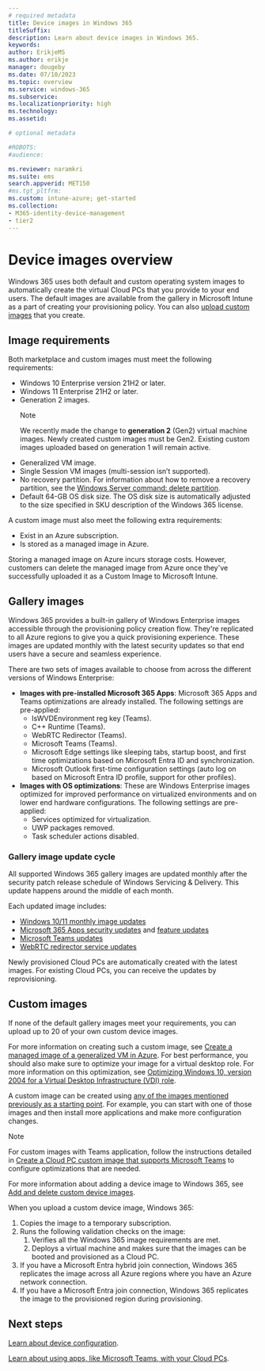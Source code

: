 ```yaml
---
# required metadata
title: Device images in Windows 365
titleSuffix:
description: Learn about device images in Windows 365.
keywords:
author: ErikjeMS 
ms.author: erikje
manager: dougeby
ms.date: 07/10/2023
ms.topic: overview
ms.service: windows-365
ms.subservice:
ms.localizationpriority: high
ms.technology:
ms.assetid: 

# optional metadata

#ROBOTS:
#audience:

ms.reviewer: naramkri
ms.suite: ems
search.appverid: MET150
#ms.tgt_pltfrm:
ms.custom: intune-azure; get-started
ms.collection:
- M365-identity-device-management
- tier2
---
```


# Device images overview

Windows 365 uses both default and custom operating system images to automatically create the virtual Cloud PCs that you provide to your end users. The default images are available from the gallery in Microsoft Intune as a part of creating your provisioning policy. You can also [upload custom images](add-device-images.md) that you create.

## Image requirements

Both marketplace and custom images must meet the following requirements:

- Windows 10 Enterprise version 21H2 or later.
- Windows 11 Enterprise 21H2 or later.
- Generation 2 images.
    > [!Note]
    > We recently made the change to **generation 2** (Gen2) virtual machine images. Newly created custom images must be Gen2. Existing custom images uploaded based on generation 1 will remain active.
- Generalized VM image.
- Single Session VM images (multi-session isn’t supported).
- No recovery partition. For information about how to remove a recovery partition, see the [Windows Server command: delete partition](/windows-server/administration/windows-commands/delete-partition).
- Default 64-GB OS disk size. The OS disk size is automatically adjusted to the size specified in SKU description of the Windows 365 license.

A custom image must also meet the following extra requirements:

- Exist in an Azure subscription.
- Is stored as a managed image in Azure.

Storing a managed image on Azure incurs storage costs. However, customers can delete the managed image from Azure once they've successfully uploaded it as a Custom Image to Microsoft Intune.

## Gallery images

Windows 365 provides a built-in gallery of Windows Enterprise images accessible through the provisioning policy creation flow. They're replicated to all Azure regions to give you a quick provisioning experience. These images are updated monthly with the latest security updates so that end users have a secure and seamless experience.

There are two sets of images available to choose from across the different versions of Windows Enterprise:

- **Images with pre-installed Microsoft 365 Apps**: Microsoft 365 Apps and Teams optimizations are already installed. The following settings are pre-applied:
  - IsWVDEnvironment reg key (Teams).
  - C++ Runtime (Teams).
  - WebRTC Redirector (Teams).
  - Microsoft Teams (Teams).
  - Microsoft Edge settings like sleeping tabs, startup boost, and first time optimizations based on Microsoft Entra ID and synchronization.
  - Microsoft Outlook first-time configuration settings (auto log on based on Microsoft Entra ID profile, support for other profiles).
- **Images with OS optimizations**: These are Windows Enterprise images optimized for improved performance on virtualized environments and on lower end hardware configurations. The following settings are pre-applied:
  - Services optimized for virtualization.
  - UWP packages removed.
  - Task scheduler actions disabled.

### Gallery image update cycle

All supported Windows 365 gallery images are updated monthly after the security patch release schedule of Windows Servicing & Delivery. This update happens around the middle of each month.

Each updated image includes:

- [Windows 10/11 monthly image updates](https://support.microsoft.com/topic/windows-10-release-on-azure-marketplace-update-history-da826e21-45ae-f6b9-de71-5f0ee2ec1563)
- [Microsoft 365 Apps security updates](/officeupdates/microsoft365-apps-security-updates) and [feature updates](/officeupdates/monthly-enterprise-channel)
- [Microsoft Teams updates](https://support.microsoft.com/office/what-s-new-in-microsoft-teams-d7092a6d-c896-424c-b362-a472d5f105de)
- [WebRTC redirector service updates](/azure/virtual-desktop/teams-on-avd#install-the-teams-websocket-service)

Newly provisioned Cloud PCs are automatically created with the latest images. For existing Cloud PCs, you can receive the updates by reprovisioning.

## Custom images

If none of the default gallery images meet your requirements, you can upload up to 20 of your own custom device images.

For more information on creating such a custom image, see [Create a managed image of a generalized VM in Azure](/azure/virtual-machines/windows/capture-image-resource). For best performance, you should also make sure to optimize your image for a virtual desktop role. For more information on this optimization, see [Optimizing Windows 10, version 2004 for a Virtual Desktop Infrastructure (VDI) role](/windows-server/remote/remote-desktop-services/rds-vdi-recommendations-2004).

A custom image can be created using [any of the images mentioned previously as a starting point](https://azuremarketplace.microsoft.com/marketplace/apps/microsoftwindowsdesktop.windows-ent-cpc). For example, you can start with one of those images and then install more applications and make more configuration changes.

> [!NOTE]
> For custom images with Teams application, follow the instructions detailed in [Create a Cloud PC custom image that supports Microsoft Teams](create-custom-image-support-teams.md) to configure optimizations that are needed.  

For more information about adding a device image to Windows 365, see [Add and delete custom device images](add-device-images.md).

When you upload a custom device image, Windows 365:

1. Copies the image to a temporary subscription.
2. Runs the following validation checks on the image:
    1. Verifies all the Windows 365 image requirements are met.
    2. Deploys a virtual machine and makes sure that the images can be booted and provisioned as a Cloud PC.
3. If you have a Microsoft Entra hybrid join connection, Windows 365 replicates the image across all Azure regions where you have an Azure network connection.
4. If you have a Microsoft Entra join connection, Windows 365 replicates the image to the provisioned region during provisioning.

<!-- ########################## -->
## Next steps

[Learn about device configuration](device-configuration.md).

[Learn about using apps, like Microsoft Teams, with your Cloud PCs](app-overview.md).
